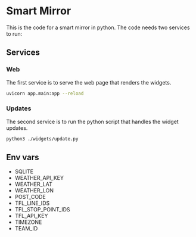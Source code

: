 # Smart Mirror

This is the code for a smart mirror in python.
The code needs two services to run:

## Services

### Web
The first service is to serve the web page that renders the widgets.

```bash
uvicorn app.main:app --reload
```

### Updates
The second service is to run the python script that handles the widget updates.
```bash
python3 ./widgets/update.py
```

## Env vars

- SQLITE
- WEATHER_API_KEY
- WEATHER_LAT
- WEATHER_LON
- POST_CODE
- TFL_LINE_IDS
- TFL_STOP_POINT_IDS
- TFL_API_KEY
- TIMEZONE
- TEAM_ID
